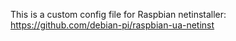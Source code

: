 This is a custom config file for Raspbian netinstaller:
https://github.com/debian-pi/raspbian-ua-netinst
